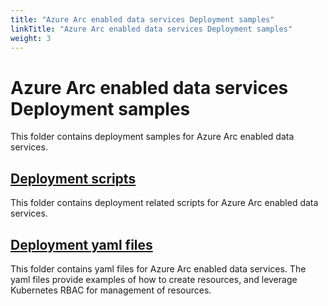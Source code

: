 ```yaml
---
title: "Azure Arc enabled data services Deployment samples"
linkTitle: "Azure Arc enabled data services Deployment samples"
weight: 3
---
```


# Azure Arc enabled data services Deployment samples

This folder contains deployment samples for Azure Arc enabled data services.

## [Deployment scripts](https://github.com/microsoft/azure_arc/tree/master/arc_data_services/deploy/scripts)

This folder contains deployment related scripts for Azure Arc enabled data services.

## [Deployment yaml files](https://github.com/microsoft/azure_arc/tree/master/arc_data_services/deploy/yaml)

This folder contains yaml files for Azure Arc enabled data services. The yaml files provide examples of how to create resources, and leverage Kubernetes RBAC for management of resources.